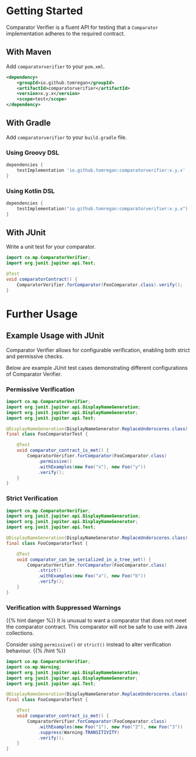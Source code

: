 # Getting Started

Comparator Verifier is a fluent API for testing that a `Comparator`
implementation adheres to the required contract.

## With Maven

Add `comparatorverifier` to your `pom.xml`.

``` xml
<dependency>
    <groupId>io.github.tomregan</groupId>
    <artifactId>comparatorverifier</artifactId>
    <version>x.y.x</version>
    <scope>test</scope>
</dependency>
```

## With Gradle

Add `comparatorverifier` to your `build.gradle` file.

### Using Groovy DSL

```gradle
dependencies {
    testImplementation 'io.github.tomregan:comparatorverifier:x.y.x'
}
```

### Using Kotlin DSL

```kotlin
dependencies {
    testImplementation("io.github.tomregan:comparatorverifier:x.y.x")
}
``` 

## With JUnit

Write a unit test for your comparator.

``` java
import co.mp.ComparatorVerifier;
import org.junit.jupiter.api.Test;

@Test
void comparatorContract() {
    ComparatorVerifier.forComparator(FooComparator.class).verify();
}
```

# Further Usage

## Example Usage with JUnit

Comparator Verifier allows for configurable verification,
enabling both strict and permissive checks.

Below are example JUnit test cases demonstrating different
configurations of Comparator Verifier.

### Permissive Verification

``` java
import co.mp.ComparatorVerifier;
import org.junit.jupiter.api.DisplayNameGeneration;
import org.junit.jupiter.api.DisplayNameGenerator;
import org.junit.jupiter.api.Test;

@DisplayNameGeneration(DisplayNameGenerator.ReplaceUnderscores.class)
final class FooComparatorTest {

    @Test
    void comparator_contract_is_met() {
        ComparatorVerifier.forComparator(FooComparator.class)
            .permissive()
            .withExamples(new Foo("x"), new Foo("y"))
            .verify();
    }
}
```

### Strict Verification

``` java
import co.mp.ComparatorVerifier;
import org.junit.jupiter.api.DisplayNameGeneration;
import org.junit.jupiter.api.DisplayNameGenerator;
import org.junit.jupiter.api.Test;

@DisplayNameGeneration(DisplayNameGenerator.ReplaceUnderscores.class)
final class FooComparatorTest {

    @Test
    void comparator_can_be_serialized_in_a_tree_set() {
        ComparatorVerifier.forComparator(FooComparator.class)
            .strict()
            .withExamples(new Foo("a"), new Foo("b"))
            .verify();
    }
}
```

### Verification with Suppressed Warnings

{{% hint danger %}}
It is unusual to want a comparator that does not meet the comparator contract.
This comparator will not be safe to use with Java collections.

Consider using `permissive()` or `strict()` instead to alter verification behaviour.
{{% /hint %}}


``` java
import co.mp.ComparatorVerifier;
import co.mp.Warning;
import org.junit.jupiter.api.DisplayNameGeneration;
import org.junit.jupiter.api.DisplayNameGenerator;
import org.junit.jupiter.api.Test;

@DisplayNameGeneration(DisplayNameGenerator.ReplaceUnderscores.class)
final class FooComparatorTest {

    @Test
    void comparator_contract_is_met() {
        ComparatorVerifier.forComparator(FooComparator.class)
            .withExamples(new Foo("1"), new Foo("2"), new Foo("3"))
            .suppress(Warning.TRANSITIVITY)
            .verify();
    }
}
```
